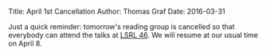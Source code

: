 Title: April 1st Cancellation
Author: Thomas Graf
Date: 2016-03-31

Just a quick reminder: tomorrow's reading group is cancelled so that everybody can attend the talks at [LSRL 46](http://www.stonybrook.edu/commcms/lsrl/#).
We will resume at our usual time on April 8.
